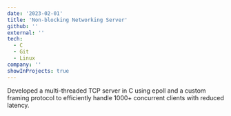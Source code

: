 ```yaml
---
date: '2023-02-01'
title: 'Non-blocking Networking Server'
github: ''
external: ''
tech:
  - C
  - Git
  - Linux
company: ''
showInProjects: true
---
```


Developed a multi-threaded TCP server in C using epoll and a custom framing protocol to efficiently handle 1000+ concurrent clients with reduced latency.
